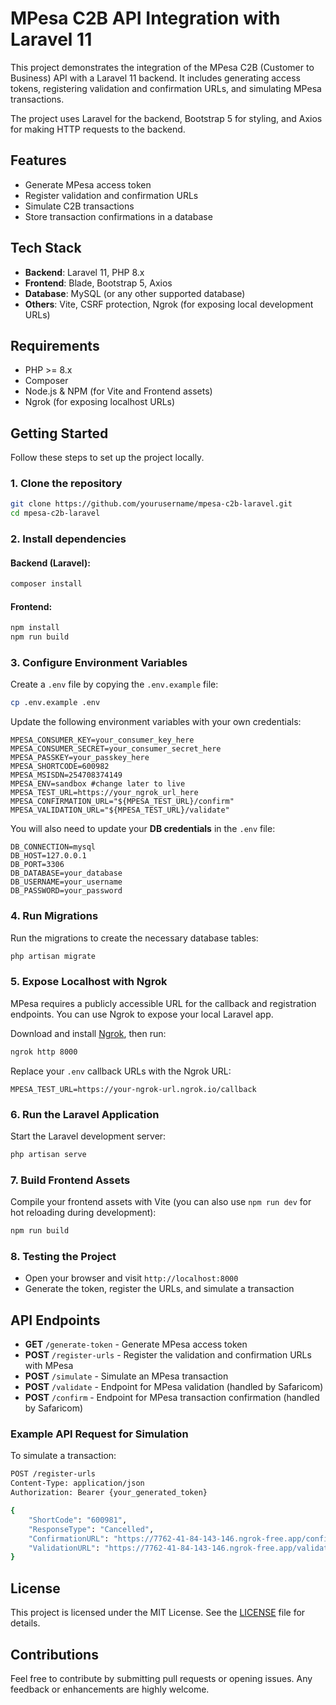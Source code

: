 # MPesa C2B API Integration with Laravel 11

This project demonstrates the integration of the MPesa C2B (Customer to Business) API with a Laravel 11 backend. It includes generating access tokens, registering validation and confirmation URLs, and simulating MPesa transactions.

The project uses Laravel for the backend, Bootstrap 5 for styling, and Axios for making HTTP requests to the backend.

## Features

- Generate MPesa access token
- Register validation and confirmation URLs
- Simulate C2B transactions
- Store transaction confirmations in a database

## Tech Stack

- **Backend**: Laravel 11, PHP 8.x
- **Frontend**: Blade, Bootstrap 5, Axios
- **Database**: MySQL (or any other supported database)
- **Others**: Vite, CSRF protection, Ngrok (for exposing local development URLs)

## Requirements

- PHP >= 8.x
- Composer
- Node.js & NPM (for Vite and Frontend assets)
- Ngrok (for exposing localhost URLs)

## Getting Started

Follow these steps to set up the project locally.

### 1. Clone the repository

```bash
git clone https://github.com/yourusername/mpesa-c2b-laravel.git
cd mpesa-c2b-laravel
```

### 2. Install dependencies

#### Backend (Laravel):

```bash
composer install
```

#### Frontend:

```bash
npm install
npm run build
```

### 3. Configure Environment Variables

Create a `.env` file by copying the `.env.example` file:

```bash
cp .env.example .env
```

Update the following environment variables with your own credentials:

```env
MPESA_CONSUMER_KEY=your_consumer_key_here
MPESA_CONSUMER_SECRET=your_consumer_secret_here
MPESA_PASSKEY=your_passkey_here
MPESA_SHORTCODE=600982
MPESA_MSISDN=254708374149
MPESA_ENV=sandbox #change later to live
MPESA_TEST_URL=https://your_ngrok_url_here
MPESA_CONFIRMATION_URL="${MPESA_TEST_URL}/confirm"
MPESA_VALIDATION_URL="${MPESA_TEST_URL}/validate"
```

You will also need to update your **DB credentials** in the `.env` file:

```env
DB_CONNECTION=mysql
DB_HOST=127.0.0.1
DB_PORT=3306
DB_DATABASE=your_database
DB_USERNAME=your_username
DB_PASSWORD=your_password
```

### 4. Run Migrations

Run the migrations to create the necessary database tables:

```bash
php artisan migrate
```

### 5. Expose Localhost with Ngrok

MPesa requires a publicly accessible URL for the callback and registration endpoints. You can use Ngrok to expose your local Laravel app.

Download and install [Ngrok](https://ngrok.com/), then run:

```bash
ngrok http 8000
```

Replace your `.env` callback URLs with the Ngrok URL:

```env
MPESA_TEST_URL=https://your-ngrok-url.ngrok.io/callback
```

### 6. Run the Laravel Application

Start the Laravel development server:

```bash
php artisan serve
```

### 7. Build Frontend Assets

Compile your frontend assets with Vite (you can also use `npm run dev` for hot reloading during development):

```bash
npm run build
```

### 8. Testing the Project

- Open your browser and visit `http://localhost:8000`
- Generate the token, register the URLs, and simulate a transaction

## API Endpoints

- **GET** `/generate-token` - Generate MPesa access token
- **POST** `/register-urls` - Register the validation and confirmation URLs with MPesa
- **POST** `/simulate` - Simulate an MPesa transaction
- **POST** `/validate` - Endpoint for MPesa validation (handled by Safaricom)
- **POST** `/confirm` - Endpoint for MPesa transaction confirmation (handled by Safaricom)

### Example API Request for Simulation

To simulate a transaction:

```bash
POST /register-urls
Content-Type: application/json
Authorization: Bearer {your_generated_token}

{
    "ShortCode": "600981",
    "ResponseType": "Cancelled",
    "ConfirmationURL": "https://7762-41-84-143-146.ngrok-free.app/confirmatio",
    "ValidationURL": "https://7762-41-84-143-146.ngrok-free.app/validation"
}
```

## License

This project is licensed under the MIT License. See the [LICENSE](LICENSE) file for details.

## Contributions

Feel free to contribute by submitting pull requests or opening issues. Any feedback or enhancements are highly welcome.

